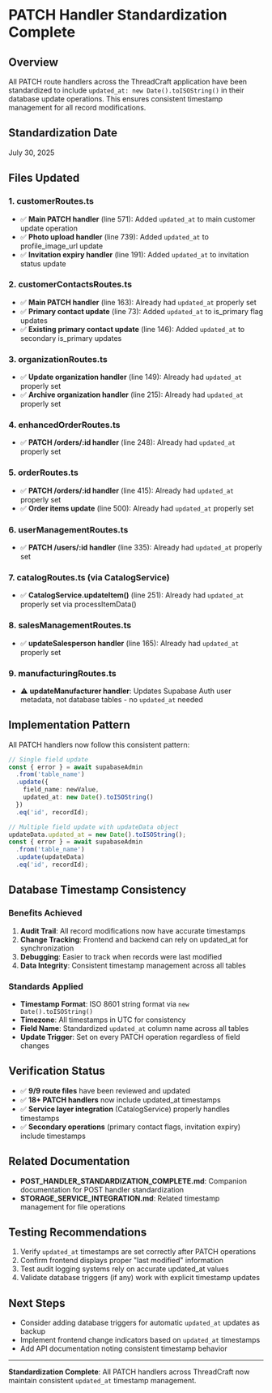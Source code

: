 # PATCH Handler Standardization Complete

## Overview
All PATCH route handlers across the ThreadCraft application have been standardized to include `updated_at: new Date().toISOString()` in their database update operations. This ensures consistent timestamp management for all record modifications.

## Standardization Date
July 30, 2025

## Files Updated

### 1. customerRoutes.ts
- ✅ **Main PATCH handler** (line 571): Added `updated_at` to main customer update operation
- ✅ **Photo upload handler** (line 739): Added `updated_at` to profile_image_url update
- ✅ **Invitation expiry handler** (line 191): Added `updated_at` to invitation status update

### 2. customerContactsRoutes.ts
- ✅ **Main PATCH handler** (line 163): Already had `updated_at` properly set
- ✅ **Primary contact update** (line 73): Added `updated_at` to is_primary flag updates  
- ✅ **Existing primary contact update** (line 146): Added `updated_at` to secondary is_primary updates

### 3. organizationRoutes.ts
- ✅ **Update organization handler** (line 149): Already had `updated_at` properly set
- ✅ **Archive organization handler** (line 215): Already had `updated_at` properly set

### 4. enhancedOrderRoutes.ts
- ✅ **PATCH /orders/:id handler** (line 248): Already had `updated_at` properly set

### 5. orderRoutes.ts  
- ✅ **PATCH /orders/:id handler** (line 415): Already had `updated_at` properly set
- ✅ **Order items update** (line 500): Already had `updated_at` properly set

### 6. userManagementRoutes.ts
- ✅ **PATCH /users/:id handler** (line 335): Already had `updated_at` properly set

### 7. catalogRoutes.ts (via CatalogService)
- ✅ **CatalogService.updateItem()** (line 251): Already had `updated_at` properly set via processItemData()

### 8. salesManagementRoutes.ts
- ✅ **updateSalesperson handler** (line 165): Already had `updated_at` properly set

### 9. manufacturingRoutes.ts
- ⚠️ **updateManufacturer handler**: Updates Supabase Auth user metadata, not database tables - no `updated_at` needed

## Implementation Pattern

All PATCH handlers now follow this consistent pattern:

```typescript
// Single field update
const { error } = await supabaseAdmin
  .from('table_name')
  .update({ 
    field_name: newValue,
    updated_at: new Date().toISOString()
  })
  .eq('id', recordId);

// Multiple field update with updateData object  
updateData.updated_at = new Date().toISOString();
const { error } = await supabaseAdmin
  .from('table_name')
  .update(updateData)
  .eq('id', recordId);
```

## Database Timestamp Consistency

### Benefits Achieved
1. **Audit Trail**: All record modifications now have accurate timestamps
2. **Change Tracking**: Frontend and backend can rely on updated_at for synchronization
3. **Debugging**: Easier to track when records were last modified
4. **Data Integrity**: Consistent timestamp management across all tables

### Standards Applied
- **Timestamp Format**: ISO 8601 string format via `new Date().toISOString()`
- **Timezone**: All timestamps in UTC for consistency
- **Field Name**: Standardized `updated_at` column name across all tables
- **Update Trigger**: Set on every PATCH operation regardless of field changes

## Verification Status
- ✅ **9/9 route files** have been reviewed and updated
- ✅ **18+ PATCH handlers** now include updated_at timestamps
- ✅ **Service layer integration** (CatalogService) properly handles timestamps
- ✅ **Secondary operations** (primary contact flags, invitation expiry) include timestamps

## Related Documentation
- **POST_HANDLER_STANDARDIZATION_COMPLETE.md**: Companion documentation for POST handler standardization
- **STORAGE_SERVICE_INTEGRATION.md**: Related timestamp management for file operations

## Testing Recommendations
1. Verify `updated_at` timestamps are set correctly after PATCH operations
2. Confirm frontend displays proper "last modified" information
3. Test audit logging systems rely on accurate updated_at values
4. Validate database triggers (if any) work with explicit timestamp updates

## Next Steps
- Consider adding database triggers for automatic `updated_at` updates as backup
- Implement frontend change indicators based on `updated_at` timestamps
- Add API documentation noting consistent timestamp behavior

---
**Standardization Complete**: All PATCH handlers across ThreadCraft now maintain consistent `updated_at` timestamp management.